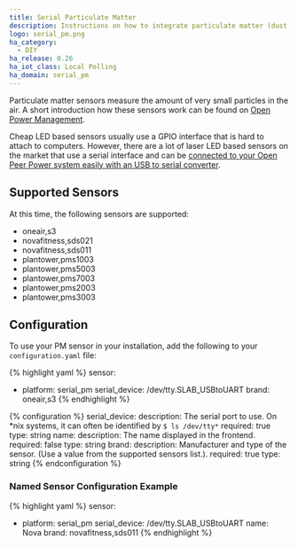 ```yaml
---
title: Serial Particulate Matter
description: Instructions on how to integrate particulate matter (dust) sensors with Open Peer Power.
logo: serial_pm.png
ha_category:
  - DIY
ha_release: 0.26
ha_iot_class: Local Polling
ha_domain: serial_pm
---
```


Particulate matter sensors measure the amount of very small particles in the air. A short introduction how these sensors work can be found on [Open Power Management](https://www.open-homeautomation.com/2016/07/19/measuring-air-quality/).

Cheap LED based sensors usually use a GPIO interface that is hard to attach to computers. However, there are a lot of laser LED based sensors on the market that use a serial interface and can be [connected to your Open Peer Power system easily with an USB to serial converter](https://www.open-homeautomation.com/2016/07/20/connecting-an-particulate-matter-sensor-to-your-pc-or-mac/).

## Supported Sensors

At this time, the following sensors are supported:

* oneair,s3
* novafitness,sds021
* novafitness,sds011
* plantower,pms1003
* plantower,pms5003
* plantower,pms7003
* plantower,pms2003
* plantower,pms3003

## Configuration

To use your PM sensor in your installation, add the following to your `configuration.yaml` file:

{% highlight yaml %}
sensor:
  - platform: serial_pm
    serial_device: /dev/tty.SLAB_USBtoUART
    brand: oneair,s3
{% endhighlight %}

{% configuration %}
serial_device:
  description: The serial port to use. On *nix systems, it can often be identified by `$ ls /dev/tty*`
  required: true
  type: string
name:
  description: The name displayed in the frontend.
  required: false
  type: string
brand:
  description: Manufacturer and type of the sensor. (Use a value from the supported sensors list.).
  required: true
  type: string
{% endconfiguration %}

### Named Sensor Configuration Example

{% highlight yaml %}
sensor:
  - platform: serial_pm
    serial_device: /dev/tty.SLAB_USBtoUART
    name: Nova
    brand: novafitness,sds011
{% endhighlight %}
